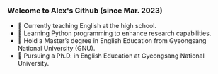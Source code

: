 ### Welcome to Alex's Github (since Mar. 2023)
- 🌳 Currently teaching English at the high school.
- 🌳 Learning Python programming to enhance research capabilities.
- 🌳 Hold a Master’s degree in English Education from Gyeongsang National University (GNU). 
- 🌳 Pursuing a Ph.D. in English Education at Gyeongsang National University.

